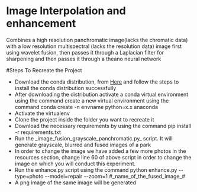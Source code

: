# Image Interpolation and enhancement
Combines a high resolution panchromatic image(lacks the chromatic data) with a low resolution multispectral (lacks the resolution data) image first using wavelet fusion, then passes it through a Laplacian filter for sharpening and then passes it through a theano neural network


#Steps To Recreate the Project

<ul>
<li> Download the conda distribution, from <a href="https://docs.conda.io/projects/conda/en/latest/user-guide/install/index.html" >Here</a> and follow the steps to install the conda distribution successfully</li>
<li>After downloading the distribution activate a conda virtual environment using the command create a new virtual environment using the command conda create -n envname python=x.x anaconda </li>
<li>Activate the virtualenv</li>
<li> Clone the project inside the folder you want to recreate it</li>
<li> Download the necessary requirements by using the command pip install -r requirements.txt</li>
<li>Run the  _image_fusion_grayscale_panchromatic.py_ script. It will generate grayscale, blurred and fused images of a park</li>
<li>In order to change the image we have added a few more photos in the resources section, change line 60 of above script in order to change the image on which you will conduct this experiment.</li>
<li>Run the enhance.py script using the command python enhance.py --type=photo --model=repair --zoom=1 #_name_of_the_fused_image_#</li>
<li>A png image of the same image will be generated</li>
</ul>